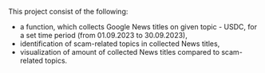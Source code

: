 This project consist of the following:
 - a function, which collects Google News titles on given topic - USDC, for a set time period (from 01.09.2023 to 30.09.2023),
 - identification of scam-related topics in collected News titles,
 - visualization of amount of collected News titles compared to scam-related topics.
